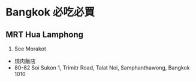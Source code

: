 # Bangkok 必吃必買

## MRT Hua Lamphong
1. See Morakot 
  * 燒肉飯店
  * 80-82 Soi Sukon 1, Trimitr Road, Talat Noi, Samphanthawong, Bangkok 1010

